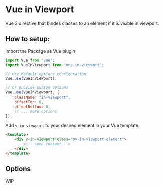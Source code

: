 # Vue in Viewport

Vue 3 directive that bindes classes to an element if it is visible in viewport.

## How to setup:

Import the Package as Vue plugin

```JavaScript
import Vue from 'vue';
import VueInViewport from 'vue-in-viewport';

// Use default options configuration
Vue.use(VueInViewport);

// Or provide custom options
Vue.use(VueInViewport, {
    className: "in-viewport",
    offsetTop: 0,
    offsetBottom: 0,
    // ... more options
});
```

Add `v-in-viewport` to your desired element in your Vue template.

```HTML
<template>
    <div v-in-viewport class="my-in-viewport-element">
        <!-- some content -->
    </div>
</template>
```

## Options

WIP
